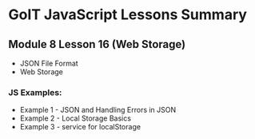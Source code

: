 # GoIT JavaScript Lessons Summary

## Module 8 Lesson 16 (Web Storage)

-   JSON File Format
-   Web Storage

### JS Examples:

-   Example 1 - JSON and Handling Errors in JSON
-   Example 2 - Local Storage Basics
-   Example 3 - service for localStorage
